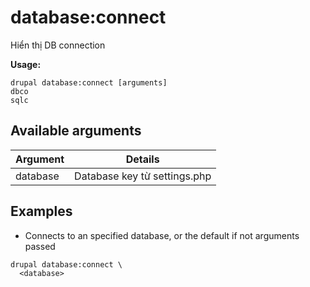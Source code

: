 # database:connect
Hiển thị DB connection

**Usage:**
```
drupal database:connect [arguments]
dbco
sqlc
```

## Available arguments
Argument | Details
---------|-------------
database | Database key từ settings.php

## Examples
* Connects to an specified database, or the default if not arguments passed
```
drupal database:connect \
  <database>
```
